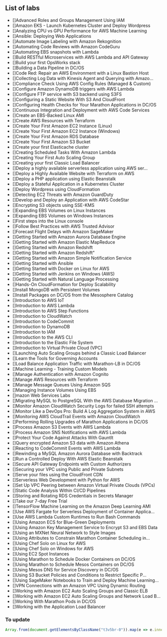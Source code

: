 ## List of labs

* []Advanced Roles and Groups Management Using IAM
* []Amazon EKS - Launch Kubernetes Cluster and Deploy Wordpress
* []Analyzing CPU vs GPU Performance for AWS Machine Learning
* []Ansible: Deploying Web Applications
* []Automate Image Labeling with Amazon Rekognition
* []Automating Code Reviews with Amazon CodeGuru
* []Automating EBS snapshots with Lambda
* []Build RESTful Microservices with AWS Lambda and API Gateway
* []Build your first OpsWorks stack
* []Building a Data Pipeline in DC/OS
* []Code Red: Repair an AWS Environment with a Linux Bastion Host
* []Collecting Log Data with Kinesis Agent and Querying with Amazo...
* []Compliance Check Using AWS Config Rules (Managed &amp; Custom)
* []Configure Amazon DynamoDB triggers with AWS Lambda
* []Configure FTP service with S3 backend using S3FS
* []Configuring a Static Website With S3 And CloudFront
* []Configuring Health Checks for Your Marathon Applications in DC/OS
* []Continuous Integration and Deployment with AWS Code Services
* []Create an EBS-Backed Linux AMI
* []Create AWS Resources with Terraform
* []Create Your First Amazon EC2 Instance (Linux)
* []Create Your First Amazon EC2 Instance (Windows)
* []Create Your First Amazon RDS Database
* []Create Your First Amazon S3 Bucket
* []Create your first Elasticache cluster
* []Creating Scheduled Tasks With Amazon Lambda
* []Creating Your First Auto Scaling Group
* []Creating your first Classic Load Balancer
* []Deploy a highly available serverless application using AWS ser...
* []Deploy a Highly Available Website with Terraform on AWS
* []Deploy a PHP application using Elastic Beanstalk
* []Deploy a Stateful Application in a Kubernetes Cluster
* []Deploy Wordpress using CloudFormation
* []Detecting EC2 Threats with Amazon GuardDuty
* []Develop and Deploy an Application with AWS CodeStar
* []Encrypting S3 objects using SSE-KMS
* []Expanding EBS Volumes on Linux Instances
* []Expanding EBS Volumes on Windows Instances
* []First steps into the Linux console
* []Follow Best Practices with AWS Trusted Advisor
* []Forecast Flight Delays with Amazon SageMaker
* []Getting Started with Amazon Aurora Database Engine
* []Getting Started with Amazon Elastic MapReduce
* []Getting Started with Amazon Redshift
* []Getting Started with Amazon Redshift"
* []Getting Started with Amazon Simple Notification Service
* []Getting Started with Ansible
* []Getting Started with Docker on Linux for AWS
* []Getting Started with Jenkins on Windows (AWS)
* []Getting Started with Natural Language Processing
* []Hands-On CloudFormation for Deploy Scalability
* []Install MongoDB with Persistent Volumes
* []Install Packages on DC/OS from the Mesosphere Catalog
* []Introduction to AWS IoT
* []Introduction to AWS Lambda
* []Introduction to AWS Step Functions
* []Introduction to CloudWatch
* []Introduction to CodeCommit
* []Introduction to DynamoDB
* []Introduction to IAM
* []Introduction to the AWS CLI
* []Introduction to the Elastic File System
* []Introduction to Virtual Private Cloud (VPC)
* []Launching Auto Scaling Groups behind a Classic Load Balancer
* []Learn the Tools for Governing Accounts
* []Load Balance Application Traffic with Marathon-LB in DC/OS
* []Machine Learning - Training Custom Models
* []Manage Authentication with Amazon Cognito
* []Manage AWS Resources with Terraform
* []Manage Message Queues Using Amazon SQS
* []Managing Instance Volumes Using EBS
* []mazon Web Services Labs
* []Migrating MySQL to PostgreSQL With the AWS Database Migration ...
* []Monitor Amazon CloudWatch Security Logs for failed SSH attempts
* []Monitor Like a DevOps Pro: Build A Log Aggregation System in AWS
* []Monitoring AWS CloudTrail Events with Amazon CloudWatch
* []Performing Rolling Upgrades of Marathon Applications in DC/OS
* []Process Amazon S3 Events with AWS Lambda
* []Process Amazon SNS Notifications with AWS Lambda
* []Protect Your Code Against Attacks With Gauntlt
* []Query encrypted Amazon S3 data with Amazon Athena
* []Reacting to CodeCommit Events with AWS Lambda
* []Rewinding a MySQL Amazon Aurora Database with Backtrack
* []Run a Controlled Deploy With AWS Elastic Beanstalk
* []Secure API Gateway Endpoints with Custom Authorizers
* []Securing your VPC using Public and Private Subnets
* []Serve your files using the CloudFront CDN
* []Serverless Web Development with Python for AWS
* []Set Up VPC Peering between Amazon Virtual Private Clouds (VPCs)
* []Static Code Analysis Within CI/CD Pipelines
* []Storing and Rotating RDS Credentials in Secrets Manager
* []Take our 7-day Free Trial
* []TensorFlow Machine Learning on the Amazon Deep Learning AMI
* []Use AWS Fargate for Serverless Deployment of Container Applica...
* []Use AWS Lambda Custom Runtimes to Run Bash Commands
* []Using Amazon ECS for Blue-Green Deployments
* []Using Amazon Key Management Service to Encrypt S3 and EBS Data
* []Using an MXNet Neural Network to Style Images
* []Using Attributes to Constrain Marathon Container Scheduling in...
* []Using Chef Solo on Linux for AWS
* []Using Chef Solo on Windows for AWS
* []Using EC2 Spot Instances
* []Using Marathon to Schedule Docker Containers on DC/OS
* []Using Marathon to Schedule Mesos Containers on DC/OS
* []Using Mesos DNS for Service Discovery in DC/OS
* []Using S3 Bucket Policies and Conditions to Restrict Specific P...
* []Using SageMaker Notebooks to Train and Deploy Machine Learning...
* []VPN Connections with an Amazon VPC Using Dynamic Routing
* []Working with Amazon EC2 Auto Scaling Groups and Classic ELB
* []Working with Amazon EC2 Auto Scaling Groups and Network Load B...
* []Working With Marathon Pods in DC/OS
* []Working with the Application Load Balancer

### To update

```javascript
Array.from(document.getElementsByClassName("t3v5br-0")).map(e => e.innerHTML).join("\n")
```